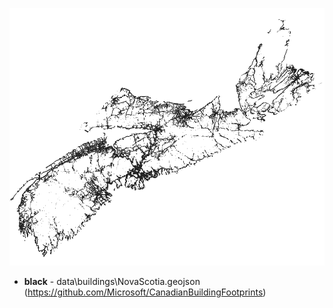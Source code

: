 ![Open Data Canada](overview.png) 

* <b>black</b> - data\buildings\NovaScotia.geojson (https://github.com/Microsoft/CanadianBuildingFootprints)
